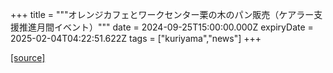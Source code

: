 +++
title = """オレンジカフェとワークセンター栗の木のパン販売（ケアラー支援推進月間イベント）"""
date = 2024-09-25T15:00:00.000Z
expiryDate = 2025-02-04T04:22:51.622Z
tags = ["kuriyama","news"]
+++


[[source]](https://www.town.kuriyama.hokkaido.jp/soshiki/43/28944.html)
